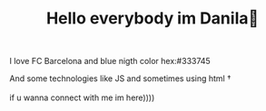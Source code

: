 <h1 style='text-align:center'>Hello everybody im Danila👏</h1>
</br>
<p>I love FC Barcelona and blue nigth color hex:#333745</p>
And some technologies like JS and sometimes using html †</br>
</br>
if u wanna connect with me im here))))
